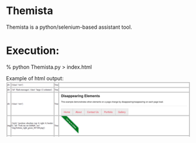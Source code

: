 # Themista
Themista is a python/selenium-based assistant tool.

# Execution:
% python Themista.py > index.html

Example of html output:
![example html output](https://github.com/glebite/Themista/blob/master/static-images/Themista-output.png "HTML output")

